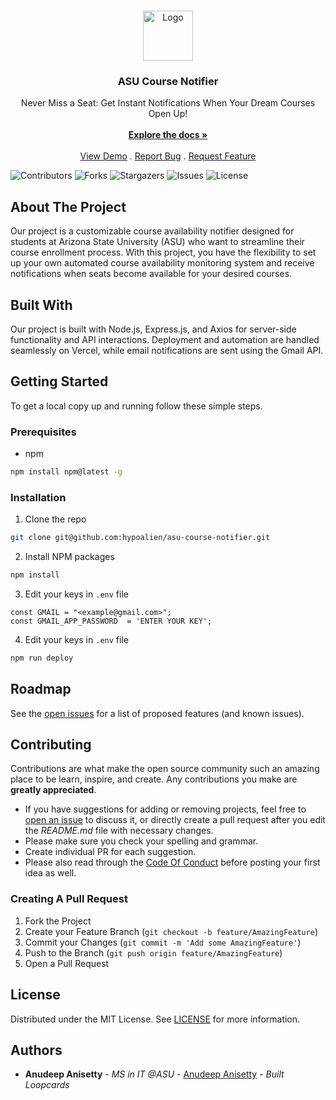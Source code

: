 <br/>
<p align="center">
  <a href="https://github.com/hypoalien/asu-course-notifier">
    <img src="images/logo.png" alt="Logo" width="80" height="80">
  </a>

  <h3 align="center">ASU Course Notifier</h3>

  <p align="center">
    Never Miss a Seat: Get Instant Notifications When Your Dream Courses Open Up!
    <br/>
    <br/>
    <a href="https://github.com/hypoalien/asu-course-notifier"><strong>Explore the docs »</strong></a>
    <br/>
    <br/>
    <a href="https://github.com/hypoalien/asu-course-notifier">View Demo</a>
    .
    <a href="https://github.com/hypoalien/asu-course-notifier/issues">Report Bug</a>
    .
    <a href="https://github.com/hypoalien/asu-course-notifier/issues">Request Feature</a>
  </p>
</p>

![Contributors](https://img.shields.io/github/contributors/hypoalien/asu-course-notifier?color=dark-green) ![Forks](https://img.shields.io/github/forks/hypoalien/asu-course-notifier?style=social) ![Stargazers](https://img.shields.io/github/stars/hypoalien/asu-course-notifier?style=social) ![Issues](https://img.shields.io/github/issues/hypoalien/asu-course-notifier) ![License](https://img.shields.io/github/license/hypoalien/asu-course-notifier) 

## About The Project


Our project is a customizable course availability notifier designed for students at Arizona State University (ASU) who want to streamline their course enrollment process. With this project, you have the flexibility to set up your own automated course availability monitoring system and receive notifications when seats become available for your desired courses.

## Built With

Our project is built with Node.js, Express.js, and Axios for server-side functionality and API interactions. Deployment and automation are handled seamlessly on Vercel, while email notifications are sent using the Gmail API.

## Getting Started

To get a local copy up and running follow these simple steps.

### Prerequisites

* npm

```sh
npm install npm@latest -g
```

### Installation

1. Clone the repo

```sh
git clone git@github.com:hypoalien/asu-course-notifier.git
```

2. Install NPM packages

```sh
npm install
```

3. Edit your keys in `.env` file

```JS
const GMAIL = "<example@gmail.com>";
const GMAIL_APP_PASSWORD  = 'ENTER YOUR KEY';

```

4. Edit your keys in `.env` file

```sh
npm run deploy

```


## Roadmap

See the [open issues](https://github.com/hypoalien/asu-course-notifier/issues) for a list of proposed features (and known issues).

## Contributing

Contributions are what make the open source community such an amazing place to be learn, inspire, and create. Any contributions you make are **greatly appreciated**.
* If you have suggestions for adding or removing projects, feel free to [open an issue](https://github.com/hypoalien/asu-course-notifier/issues/new) to discuss it, or directly create a pull request after you edit the *README.md* file with necessary changes.
* Please make sure you check your spelling and grammar.
* Create individual PR for each suggestion.
* Please also read through the [Code Of Conduct](https://github.com/hypoalien/asu-course-notifier/blob/main/CODE_OF_CONDUCT.md) before posting your first idea as well.

### Creating A Pull Request

1. Fork the Project
2. Create your Feature Branch (`git checkout -b feature/AmazingFeature`)
3. Commit your Changes (`git commit -m 'Add some AmazingFeature'`)
4. Push to the Branch (`git push origin feature/AmazingFeature`)
5. Open a Pull Request

## License

Distributed under the MIT License. See [LICENSE](https://github.com/hypoalien/asu-course-notifier/blob/main/LICENSE.md) for more information.

## Authors

* **Anudeep Anisetty** - *MS in IT @ASU* - [Anudeep Anisetty](https://github.com/hypoalien/) - *Built Loopcards*
